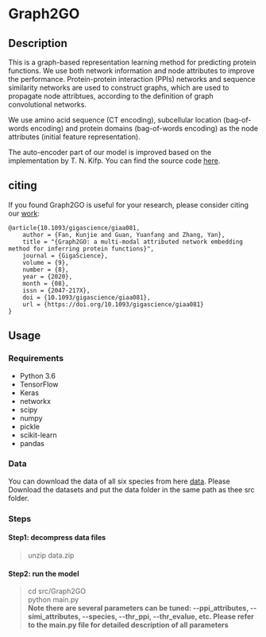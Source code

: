 # Graph2GO
## Description
This is a graph-based representation learning method for predicting protein functions. We use both network information and node attributes to improve the performance. Protein-protein interaction (PPIs) networks and sequence similarity networks are used to construct graphs, which are used to propagate node attribtues, according to the definition of graph convolutional networks.

We use amino acid sequence (CT encoding), subcellular location (bag-of-words encoding) and protein domains (bag-of-words encoding) as the node attributes (initial feature representation).

The auto-encoder part of our model is improved based on the implementation by T. N. Kifp. You can find the source code [here](https://github.com/tkipf/gae). 

## citing
If you found Graph2GO is useful for your research, please consider citing our [work](https://academic.oup.com/gigascience/article/9/8/giaa081/5885490):
```
@article{10.1093/gigascience/giaa081,
    author = {Fan, Kunjie and Guan, Yuanfang and Zhang, Yan},
    title = "{Graph2GO: a multi-modal attributed network embedding method for inferring protein functions}",
    journal = {GigaScience},
    volume = {9},
    number = {8},
    year = {2020},
    month = {08},
    issn = {2047-217X},
    doi = {10.1093/gigascience/giaa081},
    url = {https://doi.org/10.1093/gigascience/giaa081}
}
```

## Usage
### Requirements
- Python 3.6
- TensorFlow
- Keras
- networkx
- scipy
- numpy
- pickle
- scikit-learn
- pandas

### Data
You can download the data of all six species from here <a href="https://www.dropbox.com/s/ilrudy0j7wb7b8s/data.zip?dl=0" target="_blank">data</a>. Please Download the datasets and put the data folder in the same path as thee src folder.

### Steps
#### Step1: decompress data files
> unzip data.zip

#### Step2: run the model
> cd src/Graph2GO     
> python main.py    
> **Note there are several parameters can be tuned: --ppi_attributes, --simi_attributes, --species, --thr_ppi, --thr_evalue, etc. Please refer to the main.py file for detailed description of all parameters**
